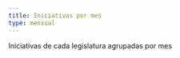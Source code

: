 ```yaml
---
title: Iniciativas por mes
type: mensual
---
```


Iniciativas de cada legislatura agrupadas por mes
